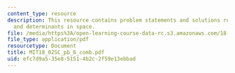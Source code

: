 ```yaml
---
content_type: resource
description: This resource contains problem statements and solutions related to volumes
  and determinants in space.
file: /media/https%3A/open-learning-course-data-rc.s3.amazonaws.com/18-02sc-multivariable-calculus-fall-2010/efc7d9a535e851514b2c2f59e13ebbad_MIT18_02SC_pb_6_comb.pdf
file_type: application/pdf
resourcetype: Document
title: MIT18_02SC_pb_6_comb.pdf
uid: efc7d9a5-35e8-5151-4b2c-2f59e13ebbad
---
```

